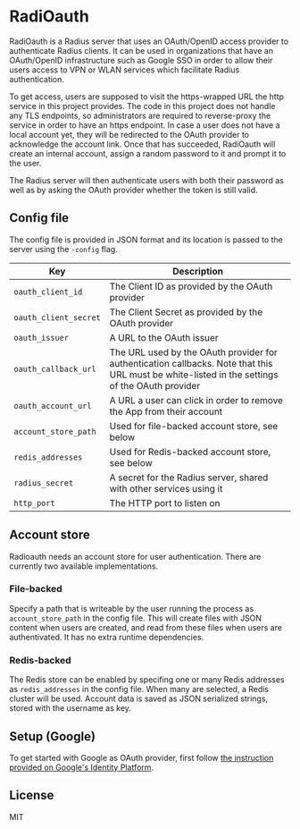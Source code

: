 # RadiOauth

RadiOauth is a Radius server that uses an OAuth/OpenID access provider to authenticate Radius clients.
It can be used in organizations that have an OAuth/OpenID infrastructure such as Google SSO in order
to allow their users access to VPN or WLAN services which facilitate Radius authentication.

To get access, users are supposed to visit the https-wrapped URL the http service in this project provides.
The code in this project does not handle any TLS endpoints, so administrators are required to reverse-proxy
the service in order to have an https endpoint.
In case a user does not have a local account yet, they will be redirected to the OAuth provider to
acknowledge the account link. Once that has succeeded, RadiOauth will create an internal account, assign a
random password to it and prompt it to the user.

The Radius server will then authenticate users with both their password as well as by asking the OAuth
provider whether the token is still valid.

## Config file

The config file is provided in JSON format and its location is passed to the server using the `-config` flag.

| Key                         | Description                                                              |
|-----------------------------|--------------------------------------------------------------------------|
| `oauth_client_id`           | The Client ID as provided by the OAuth provider                          |
| `oauth_client_secret`       | The Client Secret as provided by the OAuth provider                      |
| `oauth_issuer`              | A URL to the OAuth issuer                                                |
| `oauth_callback_url`        | The URL used by the OAuth provider for authentication callbacks. Note that this URL must be white-listed in the settings of the OAuth provider |
| `oauth_account_url`         | A URL a user can click in order to remove the App from their account     |
| `account_store_path`        | Used for file-backed account store, see below                            |
| `redis_addresses`           | Used for Redis-backed account store, see below                           |
| `radius_secret`             | A secret for the Radius server, shared with other services using it      |
| `http_port`                 | The HTTP port to listen on                                               |

## Account store

Radioauth needs an account store for user authentication. There are currently two available implementations.

### File-backed

Specify a path that is writeable by the user running the process as `account_store_path` in the config file.
This will create files with JSON content when users are created, and read from these files when users are
authentivated. It has no extra runtime dependencies.

### Redis-backed

The Redis store can be enabled by specifing one or many Redis addresses as `redis_addresses` in the config
file. When many are selected, a Redis cluster will be used. Account data is saved as JSON serialized
strings, stored with the username as key.

## Setup (Google)

To get started with Google as OAuth provider, first follow [the instruction provided on Google's Identity Platform](https://developers.google.com/identity/protocols/OpenIDConnect).

## License

MIT